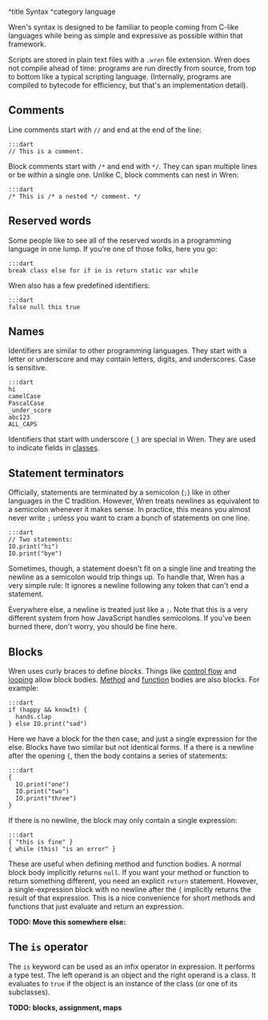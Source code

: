 ^title Syntax
^category language

Wren's syntax is designed to be familiar to people coming from C-like languages while being as simple and expressive as possible within that framework.

Scripts are stored in plain text files with a `.wren` file extension. Wren does
not compile ahead of time: programs are run directly from source, from top to
bottom like a typical scripting language. (Internally, programs are compiled to
bytecode for efficiency, but that's an implementation detail).

## Comments

Line comments start with `//` and end at the end of the line:

    :::dart
    // This is a comment.

Block comments start with `/*` and end with `*/`. They can span multiple lines
or be within a single one. Unlike C, block comments can nest in Wren:

    :::dart
    /* This is /* a nested */ comment. */

## Reserved words

Some people like to see all of the reserved words in a programming language in
one lump. If you're one of those folks, here you go:

    :::dart
    break class else for if in is return static var while

Wren also has a few predefined identifiers:

    :::dart
    false null this true

## Names

Identifiers are similar to other programming languages. They start with a letter or underscore and may contain letters, digits, and underscores. Case is sensitive.

    :::dart
    hi
    camelCase
    PascalCase
    _under_score
    abc123
    ALL_CAPS

Identifiers that start with underscore (`_`) are special in Wren. They are used to indicate fields in [classes](classes.html).

## Statement terminators

Officially, statements are terminated by a semicolon (`;`) like in other
languages in the C tradition. However, Wren treats newlines as equivalent
to a semicolon whenever it makes sense. In practice, this means you almost
never write `;` unless you want to cram a bunch of statements on one line.

    :::dart
    // Two statements:
    IO.print("hi")
    IO.print("bye")

Sometimes, though, a statement doesn't fit on a single line and treating the
newline as a semicolon would trip things up. To handle that, Wren has a very
simple rule: It ignores a newline following any token that can't end a
statement.

Everywhere else, a newline is treated just like a `;`. Note that this is a very
different system from how JavaScript handles semicolons. If you've been burned
there, don't worry, you should be fine here.

## Blocks

Wren uses curly braces to define *blocks*. Things like [control flow](branching.html) and [looping](looping.html) allow block bodies. [Method](method-calls.html) and [function](functions.html) bodies are also blocks. For example:

    :::dart
    if (happy && knowIt) {
      hands.clap
    } else IO.print("sad")

Here we have a block for the then case, and just a single expression for the else. Blocks have two similar but not identical forms. If a there is a newline after the opening `{`, then the body contains a series of statements:

    :::dart
    {
      IO.print("one")
      IO.print("two")
      IO.print("three")
    }

If there is no newline, the block may only contain a single expression:

    :::dart
    { "this is fine" }
    { while (this) "is an error" }

These are useful when defining method and function bodies. A normal block body implicitly returns `null`. If you want your method or function to return something different, you need an explicit `return` statement. However, a single-expression block with no newline after the `{` implicitly returns the result of that expression. This is a nice convenience for short methods and functions that just evaluate and return an expression.

**TODO: Move this somewhere else:**

## The `is` operator

The `is` keyword can be used as an infix operator in expression. It performs a
type test. The left operand is an object and the right operand is a class. It
evaluates to `true` if the object is an instance of the class (or one of its
subclasses).

**TODO: blocks, assignment, maps**
